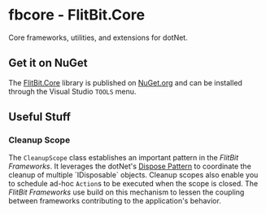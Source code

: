 # fbcore - FlitBit.Core

Core frameworks, utilities, and extensions for dotNet. 

## Get it on NuGet

The [FlitBit.Core](https://www.nuget.org/packages/FlitBit.Core/) library is published on [NuGet.org](https://www.nuget.org/packages/FlitBit.Core/) and can be installed through the Visual Studio `TOOLS` menu.

## Useful Stuff

### Cleanup Scope

The `CleanupScope` class establishes an important pattern in the _FlitBit Frameworks_. It leverages the dotNet's [Dispose Pattern](http://msdn.microsoft.com/en-us/library/b1yfkh5e(v=vs.110).aspx) to coordinate the cleanup of multiple `IDisposable` objects.
Cleanup scopes also enable you to schedule ad-hoc `Action`s to be executed when the scope is closed. The _FlitBit Frameworks_ use build on this mechanism to lessen the coupling between frameworks contributing to the application's behavior.